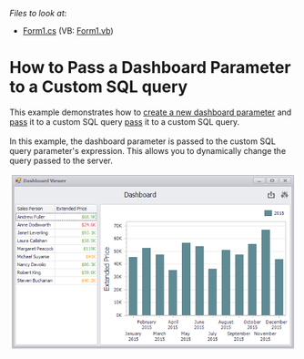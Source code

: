 <!-- default file list -->
*Files to look at*:

* [Form1.cs](./CS/Dashboard_ParametersAndCustomSQL/Form1.cs) (VB: [Form1.vb](./VB/Dashboard_ParametersAndCustomSQL/Form1.vb))
<!-- default file list end -->
# How to Pass a Dashboard Parameter to a Custom SQL query


This example demonstrates how to [create a new dashboard parameter](https://docs.devexpress.com/Dashboard/16169) and [pass](https://docs.devexpress.com/Dashboard/16170) it to a custom SQL query <a href="http://documentation.devexpress.com/#Dashboard/CustomDocument16170">pass</a> it to a custom SQL query.<br /><br />In this example, the dashboard parameter is passed to the custom SQL query parameter's expression. This allows you to dynamically change the query passed to the server.</p>

![screenshot](/images/screenshot.png)


